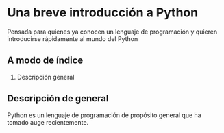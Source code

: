 # Una breve introducción a Python

Pensada para quienes ya conocen un lenguaje de programación y quieren introducirse rápidamente al mundo del Python

## A modo de índice

1. Descripción general

## Descripción de general

Python es un lenguaje de programación de propósito general que ha tomado auge recientemente.